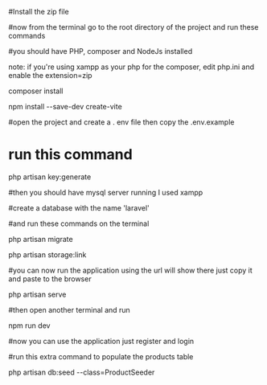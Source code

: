 
#Install the zip file

#now from the terminal go to the root directory of the project and run these commands

#you should have PHP, composer and NodeJs installed

note: if you're using xampp as your php for the composer, edit php.ini and enable the extension=zip

composer install

npm install --save-dev create-vite

#open the project and create a . env file then copy the .env.example

# run this command

php artisan key:generate

#then you should have mysql server running I used xampp

#create a database with the name 'laravel'

#and run these commands on the terminal

php artisan migrate

php artisan storage:link


#you can now run the application using the url will show there just copy it and paste to the browser

php artisan serve

#then open another terminal and run

npm run dev

#now you can use the application just register and login


#run this extra command to populate the products table 

php artisan db:seed --class=ProductSeeder
